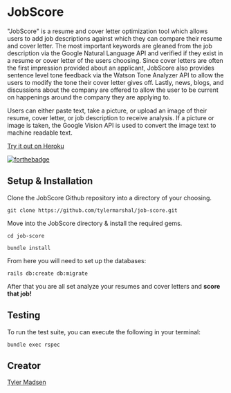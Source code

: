 # JobScore

"JobScore" is a resume and cover letter optimization tool which allows users to add job descriptions against which they can compare their resume and cover letter. The most important keywords are gleaned from the job description via the Google Natural Language API and verified if they exist in a resume or cover letter of the users choosing. Since cover letters are often the first impression provided about an applicant, JobScore also provides sentence level tone feedback via the Watson Tone Analyzer API to allow the users to modify the tone their cover letter gives off. Lastly, news, blogs, and discussions about the company are offered to allow the user to be current on happenings around the company they are applying to.

Users can either paste text, take a picture, or upload an image of their resume, cover letter, or job description to receive analysis. If a picture or image is taken, the Google Vision API is used to convert the image text to machine readable text.

[Try it out on Heroku](https://job-score.herokuapp.com/)

[![forthebadge](http://forthebadge.com/images/badges/made-with-ruby.svg)](#)

## Setup & Installation

Clone the JobScore Github repository into a directory of your choosing.

```
git clone https://github.com/tylermarshal/job-score.git
```

Move into the JobScore directory & install the required gems.

```
cd job-score
```
```
bundle install
```

From here you will need to set up the databases:

```
rails db:create db:migrate
```

After that you are all set analyze your resumes and cover letters and **score that job!**

## Testing

To run the test suite, you can execute the following in your terminal:

```
bundle exec rspec
```

## Creator
[Tyler Madsen](https://github.com/tylermarshal)

